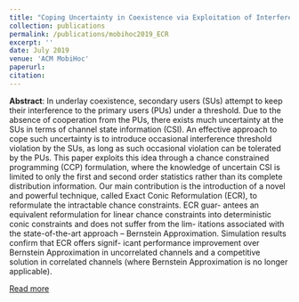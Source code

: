 ```yaml
---
title: "Coping Uncertainty in Coexistence via Exploitation of Interference Threshold Violation"
collection: publications
permalink: /publications/mobihoc2019_ECR
excerpt: ''
date: July 2019
venue: 'ACM MobiHoc'
paperurl: 
citation:
---
```

**Abstract**: In underlay coexistence, secondary users (SUs) attempt to keep their interference to the primary users (PUs) under a threshold. Due to the absence of cooperation from the PUs, there exists much uncertainty at the SUs in terms of channel state information (CSI). An effective approach to cope such uncertainty is to introduce occasional interference threshold violation by the SUs, as long as such occasional violation can be tolerated by the PUs. This paper exploits this idea through a chance constrained programming (CCP) formulation, where the knowledge of uncertain CSI is limited to only the first and second order statistics rather than its complete distribution information. Our main contribution is the introduction of a novel and powerful technique, called Exact Conic Reformulation (ECR), to reformulate the intractable chance constraints. ECR guar- antees an equivalent reformulation for linear chance constraints into deterministic conic constraints and does not suffer from the lim- itations associated with the state-of-the-art approach – Bernstein Approximation. Simulation results confirm that ECR offers signif- icant performance improvement over Bernstein Approximation in uncorrelated channels and a competitive solution in correlated channels (where Bernstein Approximation is no longer applicable).

[Read more](https://dl.acm.org/doi/10.1145/3323679.3326505)
